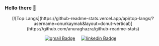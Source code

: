 ### Hello there 👋

<p align="center">
[![Top Langs](https://github-readme-stats.vercel.app/api/top-langs/?username=onurkaymak&layout=donut-vertical)](https://github.com/anuraghazra/github-readme-stats)
 </p>
    

<p align="center">
  <a href="mailto:onurkaymak@outlook.com"><img alt="gmail Badge" src="https://img.shields.io/badge/GMAIL-EA4335?logo=gmail&logoColor=white"></a>&nbsp;&nbsp;&nbsp;&nbsp;
  <a href="https://www.linkedin.com/in/onur-kaymak"><img alt="linkedin Badge" src="https://img.shields.io/badge/LINKEDIN-0A66C2?logo=linkedin&logoColor=white"></a>&nbsp;&nbsp;&nbsp;&nbsp;
</p>
